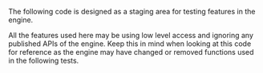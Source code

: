 The following code is designed as a staging area for testing features in the engine.

All the features used here may be using low level access and ignoring any published APIs of the engine.
Keep this in mind when looking at this code for reference as the engine may have changed or removed functions
used in the following tests.

